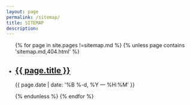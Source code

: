 ```yaml
---
layout: page
permalink: /sitemap/
title: SITEMAP
description: 
---
```


<ul class="post-list">
{% for page in site.pages !=sitemap.md %}
    {% unless page contains 'sitemap.md,404.html' %}
        <!-- initial for loop content goes here-->
    <li>
        <h2><a class="poem-title" href="{{ page.url | prepend: site.baseurl }}">{{ page.title }}</a></h2>
        <p class="post-meta">{{ page.date | date: '%B %-d, %Y — %H:%M' }}</p>
      </li>
       {% endunless %}
{% endfor %}
</ul>

